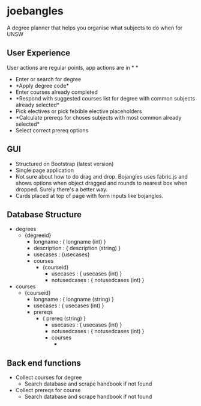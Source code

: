 # joebangles
A degree planner that helps you organise what subjects to do when for UNSW

## User Experience
User actions are regular points, app actions are in \* \* 
- Enter or search for degree
- \*Apply degree code\* 
- Enter courses already completed
- \*Respond with suggested courses list for degree with common subjects already selected\*
- Pick electives or pick felxible elective placeholders
- \*Calculate prereqs for choses subjects with most common already selected\*
- Select correct prereq options

## GUI
- Structured on Bootstrap (latest version)
- Single page application
- Not sure about how to do drag and drop. Bojangles uses fabric.js and shows options when object dragged and rounds to nearest box when dropped. Surely there's a better way.
- Cards placed at top of page with form inputs like bojangles.

## Database Structure
- degrees
  - {degreeid}
    - longname : { longname (int) }
    - description : { description (string) }
    - usecases : {usecases}
    - courses
      - {courseid}
        - usecases : { usecases (int) }
        - notusedcases : { notusedcases (int) }
- courses
  - {courseid}
    - longname : { longname (string) }
    - usecases : { usecases (int) }
    - prereqs
      - { prereq (string) }
        - usecases : { usecases (int) }
        - notusedcases : { notusedcases (int) }
        - courses
          - <courseid>
        
## Back end functions
- Collect courses for degree
  - Search database and scrape handbook if not found
- Collect prereqs for course
  - Search database and scrape handbook if not found

